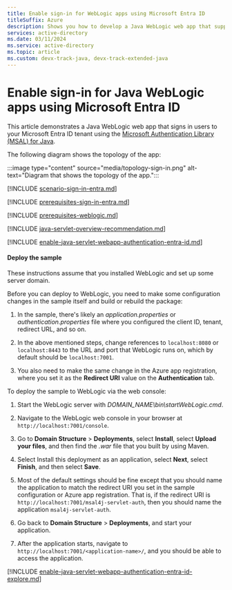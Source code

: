 ```yaml
---
title: Enable sign-in for WebLogic apps using Microsoft Entra ID
titleSuffix: Azure
description: Shows you how to develop a Java WebLogic web app that supports sign-in by using a Microsoft Entra account.
services: active-directory
ms.date: 03/11/2024
ms.service: active-directory
ms.topic: article
ms.custom: devx-track-java, devx-track-extended-java
---
```


# Enable sign-in for Java WebLogic apps using Microsoft Entra ID

This article demonstrates a Java WebLogic web app that signs in users to your Microsoft Entra ID tenant using the [Microsoft Authentication Library (MSAL) for Java](https://github.com/AzureAD/microsoft-authentication-library-for-java).

The following diagram shows the topology of the app:

:::image type="content" source="media/topology-sign-in.png" alt-text="Diagram that shows the topology of the app.":::

[!INCLUDE [scenario-sign-in-entra.md](includes/scenario-sign-in-entra.md)]

[!INCLUDE [prerequisites-sign-in-entra.md](includes/prerequisites-sign-in-entra.md)]

[!INCLUDE [prerequisites-weblogic.md](includes/prerequisites-weblogic.md)]

[!INCLUDE [java-servlet-overview-recommendation.md](includes/java-servlet-overview-recommendation.md)]

[!INCLUDE [enable-java-servlet-webapp-authentication-entra-id.md](includes/enable-java-servlet-webapp-authentication-entra-id.md)]

#### Deploy the sample

These instructions assume that you installed WebLogic and set up some server domain.

Before you can deploy to WebLogic, you need to make some configuration changes in the sample itself and build or rebuild the package:

1. In the sample, there's likely an *application.properties* or *authentication.properties* file where you configured the client ID, tenant, redirect URL, and so on.

1. In the above mentioned steps, change references to `localhost:8080` or `localhost:8443` to the URL and port that WebLogic runs on, which by default should be `localhost:7001`.

1. You also need to make the same change in the Azure app registration, where you set it as the **Redirect URI** value on the **Authentication** tab.

To deploy the sample to WebLogic via the web console:

1. Start the WebLogic server with *DOMAIN_NAME\bin\startWebLogic.cmd*.

1. Navigate to the WebLogic web console in your browser at `http://localhost:7001/console`.

1. Go to **Domain Structure** > **Deployments**, select **Install**, select **Upload your files**, and then find the *.war* file that you built by using Maven.

1. Select Install this deployment as an application, select **Next**, select **Finish**, and then select **Save**.

1. Most of the default settings should be fine except that you should name the application to match the redirect URI you set in the sample configuration or Azure app registration. That is, if the redirect URI is `http://localhost:7001/msal4j-servlet-auth`, then you should name the application `msal4j-servlet-auth`.

1. Go back to **Domain Structure** > **Deployments**, and start your application.

1. After the application starts, navigate to `http://localhost:7001/<application-name>/`, and you should be able to access the application.

[!INCLUDE [enable-java-servlet-webapp-authentication-entra-id-explore.md](includes/enable-java-servlet-webapp-authentication-entra-id-explore.md)]
